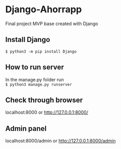 # Django-Ahorrapp
Final project MVP base created with Django

## Install Django
`$ python3 -m pip install Django`
## How to run server
In the manage.py folder run <br>
`$ python3 manage.py runserver`
## Check through browser
localhost:8000 or http://127.0.0.1:8000/
## Admin panel
localhost:8000/admin or http://127.0.0.1:8000/admin
